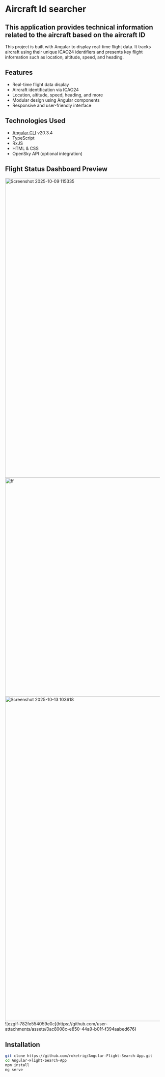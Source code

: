 

# Aircraft Id searcher

<h2>This application provides technical information related to the aircraft based on the aircraft ID</h2>

This project is built with Angular to display real-time flight data. It tracks aircraft using their unique ICAO24 identifiers and presents key flight information such as location, altitude, speed, and heading.

## Features

- Real-time flight data display
- Aircraft identification via ICAO24
- Location, altitude, speed, heading, and more
- Modular design using Angular components
- Responsive and user-friendly interface

## Technologies Used

- [Angular CLI](https://angular.io/cli) v20.3.4
- TypeScript
- RxJS
- HTML & CSS
- OpenSky API (optional integration)

## Flight Status Dashboard Preview

<img width="2440" height="975" alt="Screenshot 2025-10-09 115335" src="https://github.com/user-attachments/assets/296bec41-d6a1-4d1c-b392-b2f06eb1992f" />

<img width="1452" height="711" alt="ff" src="https://github.com/user-attachments/assets/8e9edb4d-4c5c-4b55-80f6-bbffabfce3b8" />

<img width="1946" height="1057" alt="Screenshot 2025-10-13 103618" src="https://github.com/user-attachments/assets/5e88a967-2730-4ec0-a9d4-70d497ff8540" />
![ezgif-782fe554059e0c](https://github.com/user-attachments/assets/0ac8008c-e850-44a9-b01f-f394aabed676)


## Installation

```bash
git clone https://github.com/roketrig/Angular-Flight-Search-App.git
cd Angular-Flight-Search-App
npm install
ng serve
